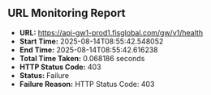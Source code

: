 ## URL Monitoring Report

- **URL:** https://api-gw1-prod1.fisglobal.com/gw/v1/health
- **Start Time:** 2025-08-14T08:55:42.548052
- **End Time:** 2025-08-14T08:55:42.616238
- **Total Time Taken:** 0.068186 seconds
- **HTTP Status Code:** 403
- **Status:** Failure
- **Failure Reason:** HTTP Status Code: 403
